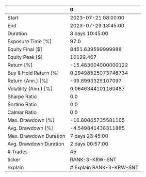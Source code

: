 |                        | 0                        |
|:-----------------------|:-------------------------|
| Start                  | 2023-07-21 08:00:00      |
| End                    | 2023-07-29 18:45:00      |
| Duration               | 8 days 10:45:00          |
| Exposure Time [%]      | 97.0                     |
| Equity Final [$]       | 8451.639599999988        |
| Equity Peak [$]        | 10129.467                |
| Return [%]             | -15.483604000000122      |
| Buy & Hold Return [%]  | 0.29498525073746734      |
| Return (Ann.) [%]      | -99.8993325107097        |
| Volatility (Ann.) [%]  | 0.0646344101160487       |
| Sharpe Ratio           | 0.0                      |
| Sortino Ratio          | 0.0                      |
| Calmar Ratio           | 0.0                      |
| Max. Drawdown [%]      | -16.80865735581165       |
| Avg. Drawdown [%]      | -4.549841438311885       |
| Max. Drawdown Duration | 7 days 23:45:00          |
| Avg. Drawdown Duration | 2 days 00:57:00          |
| # Trades               | 45                       |
| ticker                 | RANK-3-KRW-SNT           |
| explain                | # Explain RANK-3-KRW-SNT |